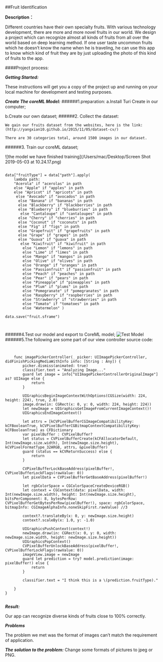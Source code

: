 ##Fruit Identification


**Description：**

Different countries have their own specialty fruits. With various technology development, there are more and more novel fruits in our world. We design a project which can recognize almost all kinds of fruits from all over the world based on deep learning method. If one user taste uncommon fruits which he doesn’t know the name when he is traveling, he can use this app to know which kind of fruit they are by just uploading the photo of this kind of fruits to the app.

####Project process:

***Getting Started:***

These instructions will get you a copy of the project up and running on your local machine for development and testing purposes.

***Create The coreML Model:***
######1.preparation:
a.Install Turi Create in our computer;

b.Create our own dataset;
######2. Collect the dataset:

	We gain our fruits dataset from the websites, here is the link:
	(http://yangxian10.github.io/2015/11/05/dataset-cv/)

	There are 30 categories total, around 1500 images in our dataset.



######3.  Train our coreML dataset;

![the model we have finished training](/Users/mac/Desktop/Screen Shot 2019-05-03 at 10.24.17.png)



```

data["fruitType"] = data["path"].apply(
    lambda path:
    "Acerola" if "acerolas" in path
    else "Apple" if "apples" in path
    else "Apricot" if "apricots" in path
     else "Avocado" if "avocados" in path
      else "Banana" if "bananas" in path
      else "Blackberry" if "blackberries" in path
      else "Blueberry" if "blueburries" in path
       else "Cantaloupe" if "cantaloupes" in path
      else "Cherry" if "cherries" in path
      else "Coconut" if "coconuts" in path
      else "Fig" if "figs" in path
      else "Grapefruit" if "grapefruits" in path
      else "Grape" if "grapes" in path
      else "Guava" if "guava" in path
       else "Kiwifruit" if "kiwifruit" in path
        else "Lemon" if "lemons" in path
        else "Lime" if "limes" in path
        else "Mango" if "mangos" in path
        else "Olive" if "olives" in path
        else "Orange" if "oranges" in path
        else "Passionfruit" if "passionfruit" in path
        else "Peach" if "peaches" in path
        else "Pear" if "pears" in path
        else "Pineapple" if "pineapples" in path
        else "Plum" if "plums" in path
        else "Pomegranate" if "pomegranates" in path
        else "Raspberry" if "raspberries" in path
        else "Strawberry" if "strawberries" in path
        else "Tomato" if "tomatoes" in path
        else "Watermelon" )

data.save("fruit.sframe")



```
























######4.Test our model and export to CoreML model;
![Test Model](https://raw.githubusercontent.com/LuckyStarRain/OwnDataset_TuriCreate/master/Screen%20Shot%202019-05-03%20at%2010.24.17.png)
######5.The following are some part of our view controller source code:
```


    func imagePickerController(_ picker: UIImagePickerController, didFinishPickingMediaWithInfo info: [String : Any]) {
        picker.dismiss(animated: true)
        classifier.text = "Analyzing Image..."
        guard let image = info["UIImagePickerControllerOriginalImage"] as? UIImage else {
            return
        }

        UIGraphicsBeginImageContextWithOptions(CGSize(width: 224, height: 224), true, 2.0)
        image.draw(in: CGRect(x: 0, y: 0, width: 224, height: 224))
        let newImage = UIGraphicsGetImageFromCurrentImageContext()!
        UIGraphicsEndImageContext()

        let attrs = [kCVPixelBufferCGImageCompatibilityKey: kCFBooleanTrue, kCVPixelBufferCGBitmapContextCompatibilityKey: kCFBooleanTrue] as CFDictionary
        var pixelBuffer : CVPixelBuffer?
        let status = CVPixelBufferCreate(kCFAllocatorDefault, Int(newImage.size.width), Int(newImage.size.height), kCVPixelFormatType_32ARGB, attrs, &pixelBuffer)
        guard (status == kCVReturnSuccess) else {
            return
        }

        CVPixelBufferLockBaseAddress(pixelBuffer!, CVPixelBufferLockFlags(rawValue: 0))
        let pixelData = CVPixelBufferGetBaseAddress(pixelBuffer!)

        let rgbColorSpace = CGColorSpaceCreateDeviceRGB()
        let context = CGContext(data: pixelData, width: Int(newImage.size.width), height: Int(newImage.size.height), bitsPerComponent: 8, bytesPerRow: CVPixelBufferGetBytesPerRow(pixelBuffer!), space: rgbColorSpace, bitmapInfo: CGImageAlphaInfo.noneSkipFirst.rawValue) //3

        context?.translateBy(x: 0, y: newImage.size.height)
        context?.scaleBy(x: 1.0, y: -1.0)

        UIGraphicsPushContext(context!)
        newImage.draw(in: CGRect(x: 0, y: 0, width: newImage.size.width, height: newImage.size.height))
        UIGraphicsPopContext()
        CVPixelBufferUnlockBaseAddress(pixelBuffer!, CVPixelBufferLockFlags(rawValue: 0))
        imageView.image = newImage
        guard let prediction = try? model.prediction(image: pixelBuffer!) else {
            return
        }

        classifier.text = "I think this is a \(prediction.fruitType)."

    }
}


```
***Result:***

Our app can recognize diverse kinds of fruits close to 100% correctly.

***Problems***

The problem we met was the format of images can’t match the requirement of application.

***The solution to the problem:***
Change some formats of pictures to jpeg or PNG.
